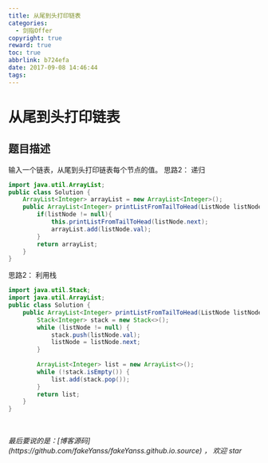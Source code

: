 ```yaml
---
title: 从尾到头打印链表
categories:
  - 剑指Offer
copyright: true
reward: true
toc: true
abbrlink: b724efa
date: 2017-09-08 14:46:44
tags:
---
```


# 从尾到头打印链表
## 题目描述
输入一个链表，从尾到头打印链表每个节点的值。
思路2：
递归
```java
import java.util.ArrayList;
public class Solution {
    ArrayList<Integer> arrayList = new ArrayList<Integer>();
    public ArrayList<Integer> printListFromTailToHead(ListNode listNode) {
        if(listNode != null){
            this.printListFromTailToHead(listNode.next);
            arrayList.add(listNode.val);
        }
        return arrayList;
    }
}
```

思路2：
利用栈
```java
import java.util.Stack;
import java.util.ArrayList;
public class Solution {
    public ArrayList<Integer> printListFromTailToHead(ListNode listNode) {
        Stack<Integer> stack = new Stack<>();
        while (listNode != null) {
            stack.push(listNode.val);
            listNode = listNode.next;
        }
 
        ArrayList<Integer> list = new ArrayList<>();
        while (!stack.isEmpty()) {
            list.add(stack.pop());
        }
        return list;       
    }
}
```
<br>

<p id="div-border-top-green"><i>最后要说的是：[博客源码](https://github.com/fakeYanss/fakeYanss.github.io.source) ， 欢迎 star</i></p>